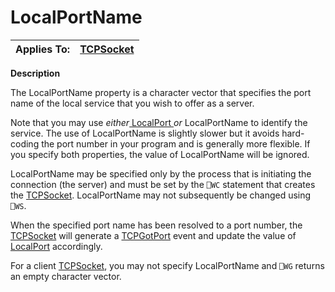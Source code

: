 




<h1 class="heading"><span class="name">LocalPortName</span></h1>

| Applies To: | [TCPSocket](../a-z/tcpsocket.md) |
| --- | ---  |


**Description**


The LocalPortName property is a character vector that specifies the port name of the local service that you wish to offer as a server.


Note that you may use *either*[ LocalPort ](../a-z/localport.md)*or* LocalPortName to identify the service. The use of LocalPortName is slightly slower but it avoids hard-coding the port number in your program and is generally more flexible. If you specify both properties, the value of LocalPortName will be ignored.


LocalPortName may be specified only by the process that is initiating the connection (the server) and must be set by the `⎕WC` statement that creates the [TCPSocket](../a-z/tcpsocket.md). LocalPortName may not subsequently be changed using `⎕WS`.


When the specified port name has been resolved to a port number, the [TCPSocket](../a-z/tcpsocket.md) will generate a [TCPGotPort](../a-z/tcpgotport.md) event and update the value of [LocalPort](../a-z/localport.md) accordingly.


For a client [TCPSocket](../a-z/tcpsocket.md), you may not specify LocalPortName and `⎕WG` returns an empty character vector.



